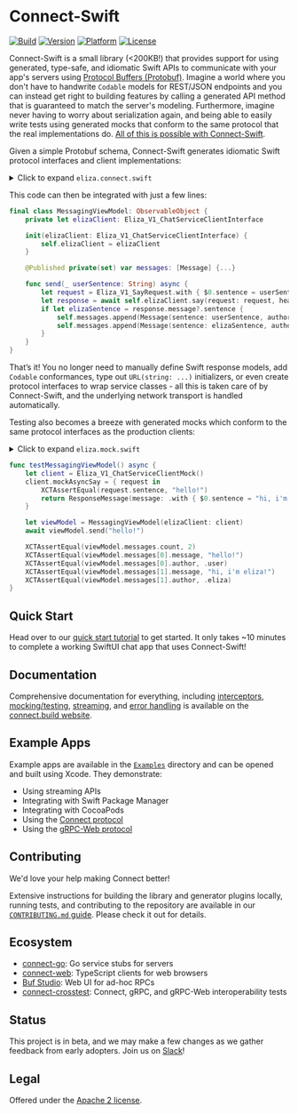Connect-Swift
=============

[![Build](https://github.com/bufbuild/connect-swift/actions/workflows/ci.yaml/badge.svg?branch=main)](https://github.com/bufbuild/connect-swift/actions/workflows/ci.yaml)
[![Version](https://img.shields.io/cocoapods/v/Connect-Swift.svg?style=flat)](https://cocoapods.org/pods/Connect-Swift)
[![Platform](https://img.shields.io/cocoapods/p/Connect-Swift.svg?style=flat)](https://cocoapods.org/pods/Connect-Swift)
[![License](https://img.shields.io/cocoapods/l/Connect-Swift.svg?style=flat)](https://cocoapods.org/pods/Connect-Swift)

Connect-Swift is a small library (<200KB!) that provides support for using
generated,
type-safe, and idiomatic Swift APIs to communicate with your app's servers
using [Protocol Buffers (Protobuf)][protobuf].
Imagine a world where
you don't have to handwrite `Codable` models for REST/JSON endpoints
and you can instead get right to building features by calling a generated
API method that is guaranteed to match the server's modeling. Furthermore,
imagine never having to worry about serialization again, and being able to
easily write tests using generated mocks that conform to the same protocol
that the real implementations do.
[All of this is possible with Connect-Swift][blog].

Given a simple Protobuf schema, Connect-Swift generates idiomatic Swift
protocol interfaces and client implementations:

<details><summary>Click to expand <code>eliza.connect.swift</code></summary>

```swift
public protocol Eliza_V1_ChatServiceClientInterface {
    func say(request: Eliza_V1_SayRequest, headers: Headers)
        async -> ResponseMessage<Eliza_V1_SayResponse>
}

public final class Eliza_V1_ChatServiceClient: Eliza_V1_ChatServiceClientInterface {
    private let client: ProtocolClientInterface

    public init(client: ProtocolClientInterface) {
        self.client = client
    }

    public func say(request: Eliza_V1_SayRequest, headers: Headers = [:])
        async -> ResponseMessage<Eliza_V1_SayResponse>
    {
        return await self.client.unary(path: "buf.connect.demo.eliza.v1.ElizaService/Say", request: request, headers: headers)
    }
}
```

</details>

This code can then be integrated with just a few lines:

```swift
final class MessagingViewModel: ObservableObject {
    private let elizaClient: Eliza_V1_ChatServiceClientInterface

    init(elizaClient: Eliza_V1_ChatServiceClientInterface) {
        self.elizaClient = elizaClient
    }

    @Published private(set) var messages: [Message] {...}

    func send(_ userSentence: String) async {
        let request = Eliza_V1_SayRequest.with { $0.sentence = userSentence }
        let response = await self.elizaClient.say(request: request, headers: [:])
        if let elizaSentence = response.message?.sentence {
            self.messages.append(Message(sentence: userSentence, author: .user))
            self.messages.append(Message(sentence: elizaSentence, author: .eliza))
        }
    }
}
```

That’s it! You no longer need to manually define Swift response models,
add `Codable` conformances, type out `URL(string: ...)` initializers,
or even create protocol interfaces to wrap service classes - all this is taken
care of by Connect-Swift, and the underlying network transport is
handled automatically.

Testing also becomes a breeze with generated mocks which conform to the same
protocol interfaces as the production clients:

<details><summary>Click to expand <code>eliza.mock.swift</code></summary>

```swift
open class Eliza_V1_ChatServiceClientMock: Eliza_V1_ChatServiceClientInterface {
    public var mockAsyncSay = { (_: Eliza_V1_SayRequest) -> ResponseMessage<Eliza_V1_Response> in .init(message: .init()) }

    open func say(request: Eliza_V1_SayRequest, headers: Headers = [:])
        async -> ResponseMessage<Eliza_V1_SayResponse>
    {
        return self.mockAsyncSay(request)
    }
}
```

</details>

```swift
func testMessagingViewModel() async {
    let client = Eliza_V1_ChatServiceClientMock()
    client.mockAsyncSay = { request in
        XCTAssertEqual(request.sentence, "hello!")
        return ResponseMessage(message: .with { $0.sentence = "hi, i'm eliza!" })
    }

    let viewModel = MessagingViewModel(elizaClient: client)
    await viewModel.send("hello!")

    XCTAssertEqual(viewModel.messages.count, 2)
    XCTAssertEqual(viewModel.messages[0].message, "hello!")
    XCTAssertEqual(viewModel.messages[0].author, .user)
    XCTAssertEqual(viewModel.messages[1].message, "hi, i'm eliza!")
    XCTAssertEqual(viewModel.messages[1].author, .eliza)
}
```

## Quick Start

Head over to our [quick start tutorial][getting-started] to get started.
It only takes ~10 minutes to complete
a working SwiftUI chat app that uses Connect-Swift!

## Documentation

Comprehensive documentation for everything, including
[interceptors][interceptors], [mocking/testing][testing],
[streaming][streaming], and [error handling][error-handling]
is available on the [connect.build website][getting-started].

## Example Apps

Example apps are available in the [`Examples`](./Examples)
directory and can be opened and built using Xcode. They demonstrate:

- Using streaming APIs
- Integrating with Swift Package Manager
- Integrating with CocoaPods
- Using the [Connect protocol][connect-protocol]
- Using the [gRPC-Web protocol][grpc-web-protocol]

## Contributing

We'd love your help making Connect better!

Extensive instructions for building the library and generator plugins locally,
running tests, and contributing to the repository are available in our
[`CONTRIBUTING.md` guide](./.github/CONTRIBUTING.md). Please check it out
for details.

## Ecosystem

- [connect-go][connect-go]: Go service stubs for servers
- [connect-web][connect-web]: TypeScript clients for web browsers
- [Buf Studio][buf-studio]: Web UI for ad-hoc RPCs
- [connect-crosstest][connect-crosstest]: Connect, gRPC, and gRPC-Web
  interoperability tests

## Status

This project is in beta, and we may make a few changes as we gather feedback
from early adopters. Join us on [Slack][slack]!

## Legal

Offered under the [Apache 2 license](./LICENSE).

[blog]: https://buf.build/blog/announcing-connect-swift
[buf-studio]: https://studio.buf.build
[connect-crosstest]: https://github.com/bufbuild/connect-crosstest
[connect-go]: https://github.com/bufbuild/connect-go
[connect-protocol]: https://connect.build/docs/protocol
[connect-web]: https://www.npmjs.com/package/@bufbuild/connect-web
[error-handling]: https://connect.build/docs/swift/errors
[getting-started]: https://connect.build/docs/swift/getting-started
[grpc-web-protocol]: https://github.com/grpc/grpc-web
[interceptors]: https://connect.build/docs/swift/interceptors
[protobuf]: https://developers.google.com/protocol-buffers
[slack]: https://buf.build/links/slack
[streaming]: https://connect.build/docs/swift/using-clients#using-generated-clients
[swift-pm-integration]: https://connect.build/docs/swift/getting-started#add-the-connect-swift-package
[testing]: https://connect.build/docs/swift/testing
